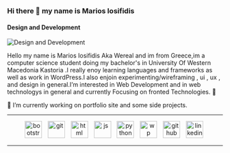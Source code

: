 ### Hi there 👋 my name is Marios Iosifidis
#### Design and Development
![Design and Development](https://images.unsplash.com/photo-1671141163206-81905d4bf952?ixlib=rb-4.0.3&ixid=MnwxMjA3fDB8MHxwaG90by1wYWdlfHx8fGVufDB8fHx8&auto=format&fit=crop&w=1170&q=80") 

Hello my name is Marios Iosifidis Aka Wereal and im from Greece,im a computer science student doing my bachelor's in University Of Western Macedonia Kastoria .I really enoy learning languages and frameworks as well as work in WordPress.I also enjoin experimenting/wireframing , ui , ux , and design in general.I’m interested in Web Development and in web technologys in general and currently Focusing on fronted Technologies. 👀
<br>

🔭 I’m currently working on portfolio site  and some side projects.
<br>
<hr> 

<div align="center">
<img alt="bootstrap" height='40' style="padding-right:10px;"   src="https://cdn.jsdelivr.net/gh/devicons/devicon/icons/bootstrap/bootstrap-original-wordmark.svg" />
<img alt="git"height='40'style="padding-right:10px;"  src="https://cdn.jsdelivr.net/gh/devicons/devicon/icons/git/git-plain-wordmark.svg" />
<img alt="html" height='40'style="padding-right:10px;"   src="https://cdn.jsdelivr.net/gh/devicons/devicon/icons/html5/html5-original-wordmark.svg"  />
<img alt="js"height='40'style="padding-right:10px;"   src="https://cdn.jsdelivr.net/gh/devicons/devicon/icons/javascript/javascript-original.svg" />
<img alt="python" height='40'style="padding-right:10px;" src="https://cdn.jsdelivr.net/gh/devicons/devicon/icons/python/python-original.svg"  />
<img alt="wp" height="40" style="padding-right:10px;" src="https://cdn.jsdelivr.net/gh/devicons/devicon/icons/wordpress/wordpress-original.svg" />
<a href="https://github.com/wereal" target="_blank"> 
<img alt='github' height='40' style="padding-right:10px;" src='https://cdn.jsdelivr.net/npm/simple-icons@3.0.1/icons/github.svg' ></a>
<a href="https://www.linkedin.com/in/iosifidismarios//" target="_blank" ><img alt='linkedin' height='40' style="padding-right:5px;" src='https://cdn.jsdelivr.net/npm/simple-icons@3.0.1/icons/linkedin.svg' ></a>
</div>
 <hr> 
